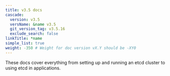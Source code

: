 ```yaml
---
title: v3.5 docs
cascade:
  version: v3.5
  versName: &name v3.5
  git_version_tag: v3.5.16
  exclude_search: false
linkTitle: *name
simple_list: true
weight: -350 # Weight for doc version vX.Y should be -XY0
---
```


These docs cover everything from setting up and running an etcd cluster to using
etcd in applications.
